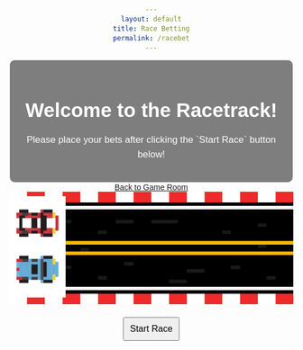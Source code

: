 ```yaml
---
layout: default
title: Race Betting
permalink: /racebet
---
```


<html lang="en">


<head>
    <meta charset="UTF-8">
    <meta name="viewport" content="width=device-width, initial-scale=1.0">
    <title>Race Track</title>
    <style>
        body {
            background-image: url('images/racebetbackdrop.png');
            background-size: cover;
            background-position: center center;
            background-attachment: fixed;
            margin: 0;
            font-family: 'Arial', sans-serif;
            color: #ffffff; /* Text color */
            text-align: center;
            padding: 50px; /* Add padding to the content */
        }
        .textbox {
            background: rgba(0, 0, 0, 0.5);
            border: 1px solid #ffffff;
            padding: 20px;
            margin: 20px;
            border-radius: 10px;
            max-width: 600px;
            margin: auto;
        }
        h1 {
            font-size: 2.5em;
            margin-bottom: 20px;
        }
        p {
            font-size: 1.2em;
            line-height: 1.5;
        }
        .race-track {
            position: relative;
            width: 100%;
            margin: 0 auto;
        }
        .car {
            position: absolute;
            bottom: 0;
            transition: left 3s linear;  /* Adjust the transition duration as needed */
        }
        #blueCar {
            left: 0;
            bottom: 15px;  /* Adjust the starting position for the blue car */
        }
        #redCar {
            left: 0;
            bottom: 95px;  /* Adjust the starting position for the red car */
        }
        button {
            margin-top: 20px;
            padding: 10px;
            font-size: 16px;
        }
    </style>



</head>
<body>
    <div class="textbox">
        <h1>Welcome to the Racetrack!</h1>
        <p>Please place your bets after clicking the `Start Race` button below!</p>       
    </div>
    <a href="https://jaydenchen17.github.io/casinosim/casinoroom" class="button">Back to Game Room</a>
    <div class="race-track">
        <img src="images/racetrack.png" alt="Race Track" width="1000" height="200">
        <img id="blueCar" class="car" src="images/blueracecar.png" alt="Blue Car" width="100">
        <img id="redCar" class="car" src="images/redracecar.png" alt="Red Car" width="100">
    </div>
    <button id="raceButton">Start Race</button>
    <audio id="raceSound" src="/racetracksound.mp3"></audio>
    <script src="racebet.js"></script>
</body>
</html>
